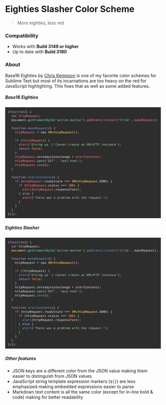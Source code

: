 # Eighties Slasher Color Scheme
> More eighties, less red

### Compatibility

- Works with **Build 3149 or higher**
- Up to date with **Build 3180**

### About

Base16 Eighties by [Chris Kempson](https://github.com/chriskempson) is one of my favorite color schemes for Sublime Text but most of its incarnations are too heavy on the red for JavaScript highlighting. This fixes that as well as some added features.

##### Base16 Eighties

<img src="./images/eighties.jpg?raw=true" alt="JavaScript code with Base16 Eighties" width="763px">  

##### Eighties Slasher

<img src="./images/eighties-slasher.jpg?raw=true" alt="JavaScript code with Eighties Slasher" width="763px">

##### Other features
- JSON keys are a different color from the JSON value making them easier to distinguish from JSON values
- JavaScript string template expression markers (`${}`) are less emphasized making embedded expressions easier to parse
- Markdown text content is all the same color (except for in-line bold & code) making for better readability
